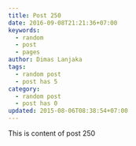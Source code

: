 ```yaml
---
title: Post 250
date: 2016-09-08T21:21:36+07:00
keywords:
  - random
  - post
  - pages
author: Dimas Lanjaka
tags:
  - random post
  - post has 5
category:
  - random post
  - post has 0
updated: 2015-08-06T08:38:54+07:00
---
```

This is content of post 250
